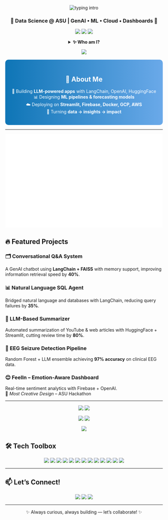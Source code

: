 <!-- Profile Header -->
<p align="center">
  <img src="https://readme-typing-svg.herokuapp.com?font=Fira+Code&weight=700&size=26&pause=1000&color=0E75B6&center=true&vCenter=true&width=720&lines=Hi+there+👋,+I'm+Madumita;Data+Science+@+ASU;GenAI+•+ML+•+Cloud+•+Dashboards;Always+curious,+always+building" alt="typing intro" />
</p>

<h3 align="center">🌟 Data Science @ ASU | GenAI • ML • Cloud • Dashboards 🌟</h3>

<!-- Badges row -->
<p align="center">
  <img src="https://img.shields.io/badge/GPA-4.0%2F4.0-success?style=for-the-badge" />
  <img src="https://img.shields.io/badge/Hackathon-Winner-ff69b4?style=for-the-badge" />
  <img src="https://img.shields.io/badge/Focus-GenAI%20|%20ML%20|%20Cloud-0E75B6?style=for-the-badge" />
</p>



<!-- Collapsible quick bio -->
<details align="center">
  <summary><b>✨ Who am I? </b></summary>
  <br>
  🎓 Master’s Student in Data Science, Analytics & Engineering (GPA: 4.0/4.0) <br>
  💡 Building scalable AI systems for <b>healthcare, manufacturing & social good</b> <br>
  🏆 Hackathon Winner · 📊 ML • GenAI • Cloud Deployments
</details>

<!-- Subtle divider -->
<p align="center">
  <img src="https://capsule-render.vercel.app/api?type=waving&height=120&color=0:0E75B6,100:6AA9E9&section=footer&animation=twinkling" />
</p>

<div align="center" style="background: linear-gradient(90deg, #0E75B6, #6AA9E9); padding: 20px; border-radius: 10px; color: white;">
  
  <h2>🚀 About Me</h2>
  <p>
    🤖 Building <b>LLM-powered apps</b> with LangChain, OpenAI, HuggingFace <br>
    📊 Designing <b>ML pipelines & forecasting models</b> <br>
    ☁️ Deploying on <b>Streamlit, Firebase, Docker, GCP, AWS</b> <br>
    🌟 Turning <b>data → insights → impact</b>  
  </p>

</div>




---


<p align="center">
  <img src="metrics.svg?raw=1" alt="GitHub metrics" />
</p>



## 🔥 Featured Projects

### 🗂️ Conversational Q&A System  
A GenAI chatbot using **LangChain + FAISS** with memory support, improving information retrieval speed by **40%**.  

### 📊 Natural Language SQL Agent  
Bridged natural language and databases with LangChain, reducing query failures by **35%**.  

### 📰 LLM-Based Summarizer  
Automated summarization of YouTube & web articles with HuggingFace + Streamlit, cutting review time by **80%**.  

### 🧠 EEG Seizure Detection Pipeline  
Random Forest + LLM ensemble achieving **97% accuracy** on clinical EEG data.  

### 😊 FeelIn – Emotion-Aware Dashboard  
Real-time sentiment analytics with Firebase + OpenAI.  
🏅 *Most Creative Design* – ASU Hackathon  

---

<!-- GitHub Stats -->
<p align="center">
  <img src="https://github-readme-stats.vercel.app/api?username=Madumita24&show_icons=true&rank_icon=github&hide_title=true" height="165">
  <img src="https://github-readme-stats.vercel.app/api/top-langs/?username=Madumita24&layout=compact&langs_count=8" height="165">
</p>

<!-- Streak + Trophies -->
<p align="center">
  <img src="https://streak-stats.demolab.com?user=Madumita24" height="165">
  <img src="https://github-profile-trophy.vercel.app/?username=Madumita24&theme=flat&no-frame=true&margin-w=8" height="165">
</p>

<!-- Activity Graph -->

<p align="center">
  <img src="https://github-readme-activity-graph.vercel.app/graph?username=Madumita24&bg_color=ffffff&color=0E75B6&line=6AA9E9&point=000000&area=true&hide_border=true" />
</p>


## 🛠️ Tech Toolbox

<p align="center">
  <img src="https://img.shields.io/badge/Python-3776AB?style=for-the-badge&logo=python&logoColor=white" />
  <img src="https://img.shields.io/badge/SQL-336791?style=for-the-badge&logo=postgresql&logoColor=white" />
  <img src="https://img.shields.io/badge/R-276DC3?style=for-the-badge&logo=r&logoColor=white" />
  <img src="https://img.shields.io/badge/LangChain-0C2340?style=for-the-badge" />
  <img src="https://img.shields.io/badge/Streamlit-FF4B4B?style=for-the-badge&logo=streamlit&logoColor=white" />
  <img src="https://img.shields.io/badge/PowerBI-F2C811?style=for-the-badge&logo=powerbi&logoColor=black" />
  <img src="https://img.shields.io/badge/Tableau-E97627?style=for-the-badge&logo=tableau&logoColor=white" />
  <img src="https://img.shields.io/badge/Docker-2496ED?style=for-the-badge&logo=docker&logoColor=white" />
  <img src="https://img.shields.io/badge/Kubernetes-326CE5?style=for-the-badge&logo=kubernetes&logoColor=white" />
  <img src="https://img.shields.io/badge/Google%20Cloud-4285F4?style=for-the-badge&logo=googlecloud&logoColor=white" />
  <img src="https://img.shields.io/badge/AWS-232F3E?style=for-the-badge&logo=amazonaws&logoColor=white" />
  <img src="https://img.shields.io/badge/Neo4j-018BFF?style=for-the-badge&logo=neo4j&logoColor=white" />
  <img src="https://img.shields.io/badge/Git-F05032?style=for-the-badge&logo=git&logoColor=white" />
</p>

---

## 📫 Let’s Connect!

<p align="center">
  <a href="mailto:mkarthi5@asu.edu"><img src="https://img.shields.io/badge/Email-D14836?style=for-the-badge&logo=gmail&logoColor=white" /></a>
  <a href="https://www.linkedin.com/in/madumita24/"><img src="https://img.shields.io/badge/LinkedIn-0A66C2?style=for-the-badge&logo=linkedin&logoColor=white" /></a>
  <a href="https://github.com/Madumita24"><img src="https://img.shields.io/badge/GitHub-100000?style=for-the-badge&logo=github&logoColor=white" /></a>
</p>

---

<p align="center">✨ Always curious, always building — let’s collaborate! ✨</p>
